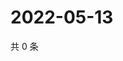 # 2022-05-13

共 0 条

<!-- BEGIN WEIBO -->
<!-- 最后更新时间 Fri May 13 2022 16:19:56 GMT+0800 (China Standard Time) -->

<!-- END WEIBO -->
